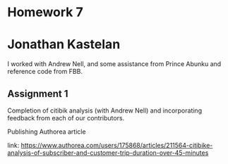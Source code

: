 # Homework 7
# Jonathan Kastelan

I worked with Andrew Nell, and some assistance from Prince Abunku and reference code from FBB.

## Assignment 1

Completion of citibik analysis (with Andrew Nell) and incorporating feedback from each of our contributors.

Publishing Authorea article

link: https://www.authorea.com/users/175868/articles/211564-citibike-analysis-of-subscriber-and-customer-trip-duration-over-45-minutes


